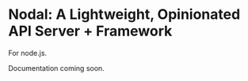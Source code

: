 # Nodal: A Lightweight, Opinionated API Server + Framework

For node.js.

Documentation coming soon.
